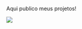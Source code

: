 Aqui publico meus projetos!


![](https://media.tenor.com/rMn0aXhrK5sAAAAM/homer-simpson-whoo-hoo.gif)
